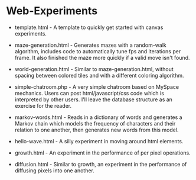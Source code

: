 # Web-Experiments

- template.html - A template to quickly get started with canvas experiments.

- maze-generation.html - Generates mazes with a random-walk algorithm, includes code to automatically tune fps and iterations per frame. It also finished the maze more quickly if a valid move isn't found.

- world-generation.html - Similar to maze-generation.html, without spacing between colored tiles and with a different coloring algorithm.

- simple-chatroom.php - A very simple chatroom based on MySpace mechanics. Users can post html/javascript/css code which is interpreted by other users. I'll leave the database structure as an exercise for the reader.

- markov-words.html - Reads in a dictionary of words and generates a Markov chain which models the frequency of characters and their relation to one another, then generates new words from this model.

- hello-wave.html - A silly experiment in moving around html elements.

- growth.html - An experiment in the performance of per pixel operations.

- diffusion.html - Similar to growth, an experiment in the performance of diffusing pixels into one another.